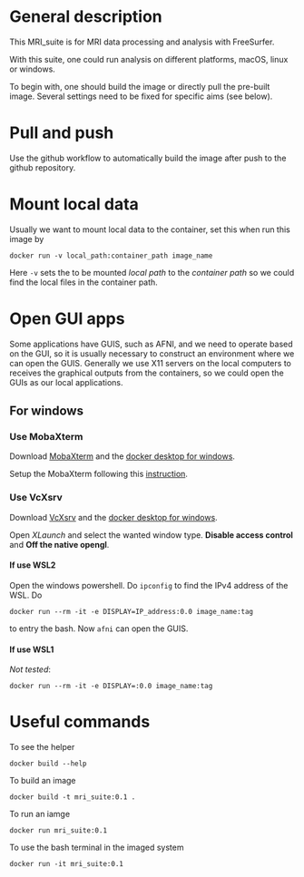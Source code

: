 # General description
This MRI_suite is for MRI data processing and analysis with FreeSurfer.

With this suite, one could run analysis on different platforms, macOS, linux or windows. 

To begin with, one should build the image or directly pull the pre-built image. Several settings need to be fixed for specific aims (see below).

# Pull and push
Use the github workflow to automatically build the image after push to the github repository. 

# Mount local data
Usually we want to mount local data to the container, set this when run this image by
```
docker run -v local_path:container_path image_name
```
Here `-v` sets the to be mounted *local path* to the *container path* so we could find the local files in the container path. 

# Open GUI apps
Some applications have GUIS, such as AFNI, and we need to operate based on the GUI, so it is usually necessary to construct an environment where we can open the GUIS. Generally we use X11 servers on the local computers to receives the graphical outputs from the containers, so we could open the GUIs as our local applications. 

## For windows
### Use MobaXterm
Download [MobaXterm](https://mobaxterm.mobatek.net/) and the [docker desktop for windows](https://www.docker.com/products/docker-desktop/).

Setup the MobaXterm following this [instruction](https://www.rootisgod.com/2021/Running-Linux-Desktop-Apps-From-a-Docker-Container-on-Windows-with-MobaXterm/).

### Use VcXsrv
Download [VcXsrv](https://sourceforge.net/projects/vcxsrv/files/latest/download) and the [docker desktop for windows](https://www.docker.com/products/docker-desktop/).

Open *XLaunch* and select the wanted window type. **Disable access control** and **Off the native opengl**.

#### If use WSL2
Open the windows powershell. Do `ipconfig` to find the IPv4 address of the WSL. Do
```
docker run --rm -it -e DISPLAY=IP_address:0.0 image_name:tag
```
to entry the bash. Now `afni` can open the GUIS.

#### If use WSL1
*Not tested*:
```
docker run --rm -it -e DISPLAY=:0.0 image_name:tag
```

# Useful commands
To see the helper
```
docker build --help
```

To build an image
```
docker build -t mri_suite:0.1 .
```

To run an iamge
```
docker run mri_suite:0.1
```

To use the bash terminal in the imaged system
```
docker run -it mri_suite:0.1
```
